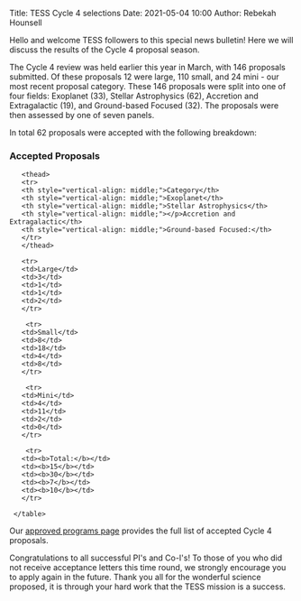 Title: TESS Cycle 4 selections
Date: 2021-05-04 10:00
Author: Rebekah Hounsell

Hello and welcome TESS followers to this special news bulletin! Here we will discuss the results of the Cycle 4 proposal season.

The Cycle 4 review was held earlier this year in March, with 146 proposals submitted. Of these proposals 12 were large, 110 small, and 24 mini - our most recent proposal category. 
These 146 proposals were split into one of four fields: Exoplanet (33), Stellar Astrophysics (62), Accretion and Extragalactic (19), and Ground-based Focused (32). The proposals were then assessed by one of seven panels. 

In total 62 proposals were accepted with the following breakdown:

<div class="panel panel-primary">
  <div class="panel-heading">
    <h3 class="panel-title">Accepted Proposals</h3>
  </div>

<table class="table table-striped table-hover" style="font-size: 0.77em;">
       <col style="width:20%">
       <col style="width:20%">
       <col style="width:20%">
       <col style="width:20%">

       <thead>
       <tr>
       <th style="vertical-align: middle;">Category</th>
       <th style="vertical-align: middle;">Exoplanet</th>
       <th style="vertical-align: middle;">Stellar Astrophysics</th>
       <th style="vertical-align: middle;"></p>Accretion and Extragalactic</th>
       <th style="vertical-align: middle;">Ground-based Focused:</th>
       </tr>
       </thead>

       <tr>  
       <td>Large</td>
       <td>3</td> 
       <td>1</td>
       <td>1</td>
       <td>2</td>
       </tr>
       
        <tr>  
       <td>Small</td>
       <td>8</td> 
       <td>18</td>
       <td>4</td>
       <td>8</td>
       </tr>
       
        <tr>  
       <td>Mini</td>
       <td>4</td> 
       <td>11</td>
       <td>2</td>
       <td>0</td>
       </tr>
       
        <tr>  
       <td><b>Total:</b></td>
       <td><b>15</b></td> 
       <td><b>30</b></td>
       <td><b>7</b></td>
       <td><b>10</b></td>
       </tr>
       
     </table>
</div>
</div>

Our [approved programs page](https://heasarc.gsfc.nasa.gov/docs/tess/approved-programs.html#cycle-4) provides the full list of accepted Cycle 4 proposals. 

Congratulations to all successful PI's and Co-I's!
To those of you who did not receive acceptance letters this time round, we strongly encourage you to apply again in the future. 
Thank you all for the wonderful science proposed, it is through your hard work that the TESS mission is a success. 


